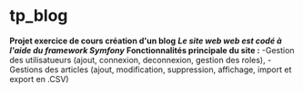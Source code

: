 # tp_blog
**Projet exercice de cours création d'un blog**
***Le site web web est codé à l'aide du framework Symfony***
****Fonctionnalités principale du site :****
-Gestion des utilisatueurs (ajout, connexion, deconnexion, gestion des roles),
-Gestions des articles (ajout, modification, suppression, affichage, import et export en .CSV)

